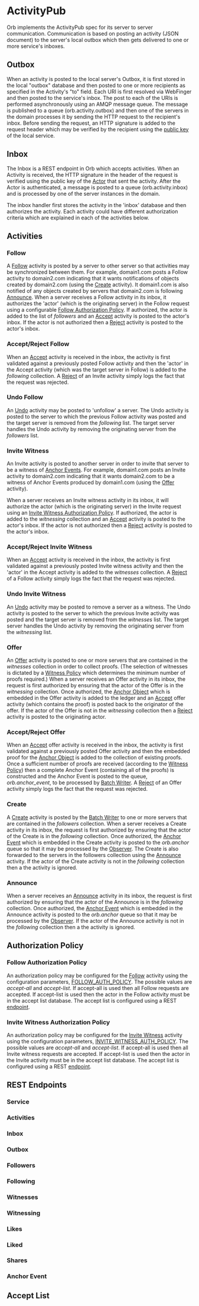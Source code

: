 # ActivityPub

Orb implements the ActivityPub spec for its server to server communication. Communication is based on posting an activity (JSON document) to the server's local outbox which then gets delivered to one or more service's inboxes.

## Outbox

When an activity is posted to the local server's Outbox, it is first stored in the local "outbox" database and then posted to one or more recipients as specified in the Activity's "to" field. Each URI is first resolved via WebFinger and then posted to the service's inbox. The post to each of the URIs is performed asynchronously using an AMQP message queue. The message is published to a queue (orb.activity.outbox) and then one of the servers in the domain processes it by sending the HTTP request to the recipient's inbox. Before sending the request, an HTTP signature is added to the request header which may be verified by the recipient using the [public key](https://trustbloc.github.io/activityanchors/#actor-discovery) of the local service.

## Inbox

The Inbox is a REST endpoint in Orb which accepts activities. When an Activity is received, the HTTP signature in the header of the request is verified using the public key of the [Actor](https://trustbloc.github.io/activityanchors/#actor-discovery) that sent the activity. After the Actor is authenticated, a message is posted to a queue (orb.activity.inbox) and is processed by one of the server instances in the domain.

The inbox handler first stores the activity in the 'inbox' database and then authorizes the activity. Each activity could have different authorization criteria which are explained in each of the activities below.

## Activities

### Follow

A [Follow](https://trustbloc.github.io/activityanchors/#follow-activity) activity is posted by a server to other server so that activities may be synchronized between them. For example, domain1.com posts a Follow activity to domain2.com indicating that it wants notifications of objects created by domain2.com (using the [Create](#Create) activity). It domain1.com is also notified of any objects created by servers that domain2.com is following [Announce](#Announce). When a server receives a Follow activity in its inbox, it authorizes the 'actor' (which is the originating server) in the Follow request using a configurable [Follow Authorization Policy](#follow-authorization-policy). If authorized, the actor is added to the list of _followers_ and an [Accept](https://trustbloc.github.io/activityanchors/#accept-follow-activity) activity is posted to the actor's inbox. If the actor is not authorized then a [Reject](https://trustbloc.github.io/activityanchors/#reject-follow-activity) activity is posted to the actor's inbox.

### Accept/Reject Follow

When an [Accept](https://trustbloc.github.io/activityanchors/#accept-follow-activity) activity is received in the inbox, the activity is first validated against a previously posted Follow activity and then the 'actor' in the Accept activity (which was the target server in Follow) is added to the _following_ collection. A [Reject](https://trustbloc.github.io/activityanchors/#reject-invite-witness-activity) of an Invite activity simply logs the fact that the request was rejected.

### Undo Follow

An [Undo](https://trustbloc.github.io/activityanchors/#undo-follow-activity) activity may be posted to 'unfollow' a server. The Undo activity is posted to the server to which the previous Follow activity was posted and the target server is removed from the _following_ list. The target server handles the Undo activity by removing the originating server from the _followers_ list.

### Invite Witness

An Invite activity is posted to another server in order to invite that server to be a witness of [Anchor Events](https://trustbloc.github.io/activityanchors/#anchorevent). For example, domain1.com posts an Invite activity to domain2.com indicating that it wants domain2.com to be a witness of Anchor Events produced by domain1.com (using the [Offer](#Offer) activity).

When a server receives an Invite witness activity in its inbox, it will authorize the actor (which is the originating server) in the Invite request using an [Invite Witness Authorization Policy](#invite-witness-authorization-policy). If authorized, the actor is added to the _witnessing_ collection and an [Accept](https://trustbloc.github.io/activityanchors/#accept-invite-witness-activity) activity is posted to the actor's inbox. If the actor is not authorized then a [Reject](https://trustbloc.github.io/activityanchors/#reject-invite-witness-activity) activity is posted to the actor's inbox.

### Accept/Reject Invite Witness

When an [Accept](https://trustbloc.github.io/activityanchors/#accept-invite-witness-activity) activity is received in the inbox, the activity is first validated against a previously posted Invite witness activity and then the 'actor' in the Accept activity is added to the _witnesses_ collection. A [Reject](https://trustbloc.github.io/activityanchors/#reject-follow-activity) of a Follow activity simply logs the fact that the request was rejected.

### Undo Invite Witness

An [Undo](https://trustbloc.github.io/activityanchors/#undo-invite-witness-activity) activity may be posted to remove a server as a witness. The Undo activity is posted to the server to which the previous Invite activity was posted and the target server is removed from the _witnesses_ list. The target server handles the Undo activity by removing the originating server from the _witnessing_ list.

### Offer

An [Offer](https://trustbloc.github.io/activityanchors/#offer-activity) activity is posted to one or more servers that are contained in the _witnesses_ collection in order to collect proofs. (The selection of witnesses is dictated by a [Witness Policy](witnesspolicy.html#witness-policy) which determines the minimum number of proofs required.) When a server receives an Offer activity in its inbox, the request is first authorized by ensuring that the actor of the Offer is in the _witnessing_ collection. Once authorized, the [Anchor Object](https://trustbloc.github.io/activityanchors/#anchorevent) which is embedded in the Offer activity is added to the ledger and an [Accept](https://trustbloc.github.io/activityanchors/#accept-anchor-activity) offer activity (which contains the proof) is posted back to the originator of the offer. If the actor of the Offer is not in the _witnessing_ collection then a [Reject](https://trustbloc.github.io/activityanchors/#reject-anchor-activity) activity is posted to the originating actor.

### Accept/Reject Offer

When an [Accept](https://trustbloc.github.io/activityanchors/#accept-anchor-activity) offer activity is received in the inbox, the activity is first validated against a previously posted Offer activity and then the embedded proof for the [Anchor Object](https://trustbloc.github.io/activityanchors/#anchorevent) is added to the collection of existing proofs. Once a sufficient number of proofs are received (according to the [Witness Policy](witnesspolicy.html#witness-policy)) then a complete Anchor Event (containing all of the proofs) is constructed and the Anchor Event is posted to the queue, _orb.anchor_event_, to be processed by [Batch Writer](batchwriter.html#batch-writer). A [Reject](https://trustbloc.github.io/activityanchors/#reject-anchor-activity) of an Offer activity simply logs the fact that the request was rejected.

### Create

A [Create](https://trustbloc.github.io/activityanchors/#create-activity) activity is posted by the [Batch Writer](batchwriter.html#batch-writer) to one or more servers that are contained in the *followers* collection. When a server receives a Create activity in its inbox, the request is first authorized by ensuring that the actor of the Create is in the _following_ collection. Once authorized, the [Anchor Event](https://trustbloc.github.io/activityanchors/#anchorevent) which is embedded in the Create activity is posted to the *orb.anchor* queue so that it may be processed by the [Observer](observer.html#observer). The Create is also forwarded to the servers in the followers collection using the [Announce](https://trustbloc.github.io/activityanchors/announce-activity) activity. If the actor of the Create activity is not in the _following_ collection then a the activity is ignored.

### Announce

When a server receives an [Announce](https://trustbloc.github.io/activityanchors/announce-activity) activity in its inbox, the request is first authorized by ensuring that the actor of the Announce is in the _following_ collection. Once authorized, the [Anchor Event](https://trustbloc.github.io/activityanchors/anchorevent) which is embedded in the Announce activity is posted to the *orb.anchor* queue so that it may be processed by the [Observer](observer.htmlobserver). If the actor of the Announce activity is not in the _following_ collection then a the activity is ignored.

## Authorization Policy

### Follow Authorization Policy

An authorization policy may be configured for the [Follow](#follow) activity using the configuration parameters, [FOLLOW_AUTH_POLICY](config.html#follow-auth-policy). The possible values are  _accept-all_ and _accept-list_. If accept-all is used then all Follow requests are accepted. If accept-list is used then the actor in the Follow activity must be in the accept list database. The accept list is configured using a REST [endpoint](#accept-list).

### Invite Witness Authorization Policy

An authorization policy may be configured for the [Invite Witness](#invite-witness) activity using the configuration parameters, [INVITE_WITNESS_AUTH_POLICY](config.html#invite-witnesss-auth-policy). The possible values are  _accept-all_ and _accept-list_. If accept-all is used then all Invite witness requests are accepted. If accept-list is used then the actor in the Invite activity must be in the accept list database. The accept list is configured using a REST [endpoint](#accept-list).

## REST Endpoints

### Service

### Activities

### Inbox

### Outbox

### Followers

### Following

### Witnesses

### Witnessing

### Likes

### Liked

### Shares

### Anchor Event

## Accept List
